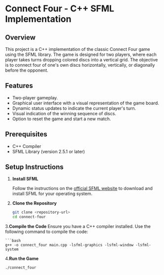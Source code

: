 # Connect Four - C++ SFML Implementation

## Overview

This project is a C++ implementation of the classic Connect Four game using the SFML library. The game is designed for two players, where each player takes turns dropping colored discs into a vertical grid. The objective is to connect four of one's own discs horizontally, vertically, or diagonally before the opponent.

## Features

- Two-player gameplay.
- Graphical user interface with a visual representation of the game board.
- Dynamic status updates to indicate the current player's turn.
- Visual indication of the winning sequence of discs.
- Option to reset the game and start a new match.

## Prerequisites

- C++ Compiler
- SFML Library (version 2.5.1 or later)

## Setup Instructions

1. **Install SFML**

   Follow the instructions on the [official SFML website](https://www.sfml-dev.org/download.php) to download and install SFML for your operating system.

2. **Clone the Repository**

   ```bash
   git clone <repository-url>
   cd connect-four
3.**Compile the Code**
    Ensure you have a C++ compiler installed. Use the following command to compile the code:

    ```bash
    g++ -o connect_four main.cpp -lsfml-graphics -lsfml-window -lsfml-system
4.**Run the Game**

  ```bash
./connect_four
